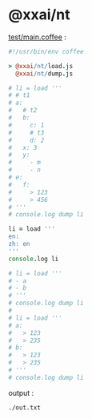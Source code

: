 [‼️]: ✏️README.mdt

# @xxai/nt

[test/main.coffee](./test/main.coffee) :

```coffee
#!/usr/bin/env coffee

> @xxai/nt/load.js
  @xxai/nt/dump.js

# li = load '''
# # t1
# a:
#   # t2
#   b:
#     c: 1
#     # t3
#     d: 2
#   x: 3
#   y:
#     - m
#     - n
# e:
#   f:
#     > 123
#     > 456
# '''
# console.log dump li

li = load '''
en:
zh: en
'''
console.log li

# li = load '''
# - a
# - b
# '''
# console.log dump li
#
# li = load '''
# a:
#   > 123
#   > 235
# b:
#   > 123
#   > 235
# '''
# console.log dump li
```

output :

```
./out.txt
```
